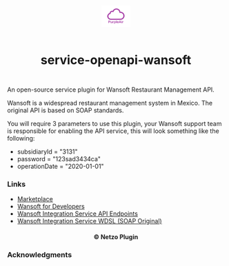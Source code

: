 <div align="center">
  <a href="https://netzo.io" target="_blank" >
    <img height="50" src="https://raw.githubusercontent.com/netzoio/netzo/main/plugins/services/service-openapi-wansoft/src/assets/icon.png" style="margin: 12px 0px" />
  </a>

  <h1 style="padding: 6px 0px 24px 0px">service-openapi-wansoft</h1>
</div>

An open-source service plugin for Wansoft Restaurant Management API.

Wansoft is a widespread restaurant management system in Mexico. The original API is based on SOAP standards.

You will require 3 parameters to use this plugin, your Wansoft support team is responsible for enabling the API service, this will look something like the following:

- subsidiaryId = "3131"
- password = "123sad3434ca"
- operationDate = "2020-01-01"


### Links

- [Marketplace](https://app.netzo.io/marketplace/service-openapi-wansoft)
- [Wansoft for Developers](https://wansoft.net/public/docs/integracionerp.html)
- [Wansoft Integration Service API Endpoints](https://www.wansoft.net/wansoft.web/API/IntegrationService.asmx)
- [Wansoft Integration Service WDSL (SOAP Original)](https://www.wansoft.net/wansoft.web/API/IntegrationService.asmx?WSDL)

<div align="center">
  <h4>© Netzo Plugin</h4>
</div>

### Acknowledgments
